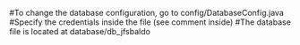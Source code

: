 #To change the database configuration, go to config/DatabaseConfig.java
#Specify the credentials inside the file (see comment inside)
#The database file is located at database/db_jfsbaldo